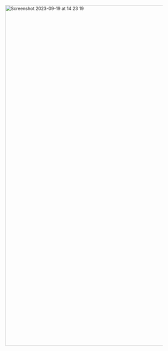 
<img width="1085" alt="Screenshot 2023-09-19 at 14 23 19" src="https://github.com/NaomiRozenberg/unit-1/assets/142605919/58cbbbc3-d636-406d-a331-7ed16e6d81f5">
